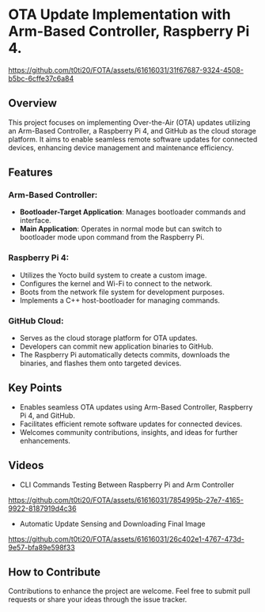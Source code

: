 # OTA Update Implementation with Arm-Based Controller, Raspberry Pi 4.

https://github.com/t0ti20/FOTA/assets/61616031/31f67687-9324-4508-b5bc-6cffe37c6a84

## Overview

This project focuses on implementing Over-the-Air (OTA) updates utilizing an Arm-Based Controller, a Raspberry Pi 4, and GitHub as the cloud storage platform. It aims to enable seamless remote software updates for connected devices, enhancing device management and maintenance efficiency.

## Features

### Arm-Based Controller:

- **Bootloader-Target Application**: Manages bootloader commands and interface.
- **Main Application**: Operates in normal mode but can switch to bootloader mode upon command from the Raspberry Pi.

### Raspberry Pi 4:

- Utilizes the Yocto build system to create a custom image.
- Configures the kernel and Wi-Fi to connect to the network.
- Boots from the network file system for development purposes.
- Implements a C++ host-bootloader for managing commands.

### GitHub Cloud:

- Serves as the cloud storage platform for OTA updates.
- Developers can commit new application binaries to GitHub.
- The Raspberry Pi automatically detects commits, downloads the binaries, and flashes them onto targeted devices.

## Key Points

- Enables seamless OTA updates using Arm-Based Controller, Raspberry Pi 4, and GitHub.
- Facilitates efficient remote software updates for connected devices.
- Welcomes community contributions, insights, and ideas for further enhancements.


## Videos

- CLI Commands Testing Between Raspberry Pi and Arm Controller
  
https://github.com/t0ti20/FOTA/assets/61616031/7854995b-27e7-4165-9922-8187919d4c36

- Automatic Update Sensing and Downloading Final Image

https://github.com/t0ti20/FOTA/assets/61616031/26c402e1-4767-473d-9e57-bfa89e598f33


## How to Contribute

Contributions to enhance the project are welcome. Feel free to submit pull requests or share your ideas through the issue tracker.
